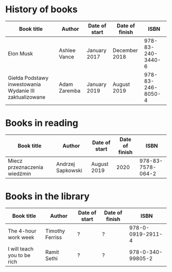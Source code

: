 # History of books

Book title | Author | Date of start | Date of finish | ISBN |
-----------|--------|---------------|----------------|------|
Elon Musk | Ashlee Vance | January 2017 | December 2018 | 978-83-240-3440-6
Giełda Podstawy inwestowania Wydanie III zaktualizowane | Adam Zaremba | January 2019 | August 2019 | 978-83-246-8050-4


# Books in reading
Book title | Author | Date of start | Date of finish | ISBN |
-----------|--------|---------------|----------------|------|
Miecz przeznaczenia wiedźmin | Andrzej Sapkowski | August 2019 |  2020 | 978-83-7578-064-2 | 

# Books in the library

Book title | Author | Date of start | Date of finish | ISBN |
-----------|--------|---------------|----------------|------|
The 4-hour work week | Timothy Ferriss | ? | ? | 978-0-0919-2911-4
I will teach you to be rich | Ramit Sethi | ? | ? | 978-0-340-99805-2
